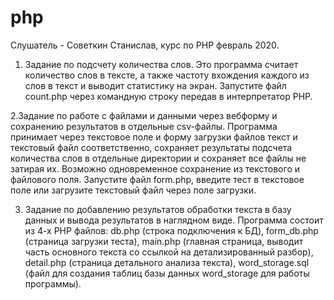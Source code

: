 # php
Слушатель - Советкин Станислав, курс по PHP февраль 2020.
1. Задание по подсчету количества слов.
Это программа считает количество слов в тексте, а также частоту вхождения каждого из слов в текст и выводит статистику на экран.
Запустите файл count.php через командную строку передав в интерпретатор PHP.

2.Задание по работе с файлами и данными через вебформу и сохранению результатов в отдельные csv-файлы.
Программа принимает через текстовое поле и форму загрузки файлов текст и текстовый файл соответственно, сохраняет результаты подсчета количества слов в отдельные директории и сохраняет все файлы не затирая их. Возможно одновременное сохранение из текстового и файлового поля. Запустите файл form.php, введите тест в текстовое поле или загрузите текстовый файл через поле загрузки.

3. Задание по добавлению результатов обработки текста в базу данных и вывода результатов в наглядном виде.
Программа состоит из 4-х PHP файлов:  db.php (строка подключения к БД), form_db.php (страница загрузки теста), main.php (главная страница, выводит часть основного текста со ссылкой на детализированный разбор), detail.php (страница детального анализа текста), word_storage.sql (файл для создания таблиц базы данных word_storage для работы программы).
